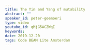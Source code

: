 ```yaml
---
title: The Yin and Yang of mutability
abstract: ""
speaker_id: peter-goemoeri
type: video
youtube_id: qMjG5ACZWqI
keywords: 
date: 2019-12-20
tags: Code BEAM Lite Amsterdam
---
```


